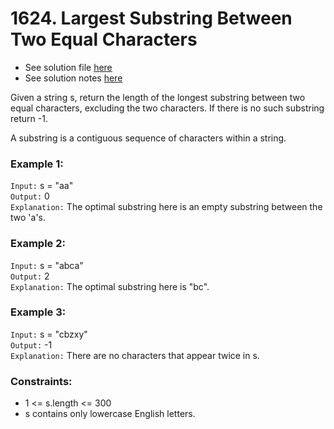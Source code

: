 # 1624. Largest Substring Between Two Equal Characters

- See solution file [here](./solution.cpp)
- See solution notes [here](./1624.%20Largest%20Substring%20Between%20Two%20Equal%20Characters.pdf)

Given a string s, return the length of the longest substring between two equal characters,
excluding the two characters. If there is no such substring return -1.

A substring is a contiguous sequence of characters within a string.

### Example 1:

`Input:` s = "aa"  
`Output:` 0  
`Explanation:` The optimal substring here is an empty substring between the two 'a's.  

### Example 2:

`Input:` s = "abca"  
`Output:` 2  
`Explanation:` The optimal substring here is "bc".  

### Example 3:

`Input:` s = "cbzxy"  
`Output:` -1  
`Explanation:` There are no characters that appear twice in s.  
 
### Constraints:

- 1 <= s.length <= 300
- s contains only lowercase English letters.